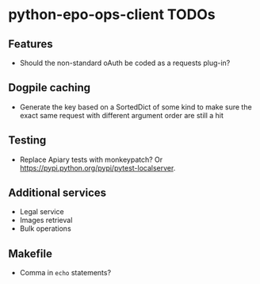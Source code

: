 # python-epo-ops-client TODOs

## Features
* Should the non-standard oAuth be coded as a requests plug-in?

## Dogpile caching
* Generate the key based on a SortedDict of some kind to make sure the exact
  same request with different argument order are still a hit

## Testing
* Replace Apiary tests with monkeypatch? Or
  <https://pypi.python.org/pypi/pytest-localserver>.

## Additional services
* Legal service
* Images retrieval
* Bulk operations

## Makefile
* Comma in `echo` statements?
